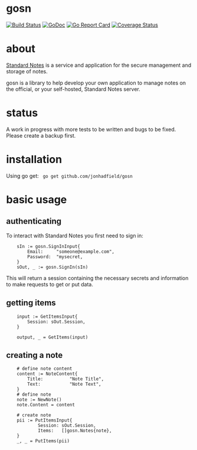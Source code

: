 # gosn
[![Build Status](https://www.travis-ci.org/jonhadfield/gosn.svg?branch=master)](https://www.travis-ci.org/jonhadfield/gosn) [![GoDoc](https://img.shields.io/badge/godoc-reference-blue.svg)](https://godoc.org/github.com/jonhadfield/gosn/) [![Go Report Card](https://goreportcard.com/badge/github.com/jonhadfield/gosn)](https://goreportcard.com/report/github.com/jonhadfield/gosn) [![Coverage Status](https://coveralls.io/repos/github/jonhadfield/gosn/badge.svg?branch=master)](https://coveralls.io/github/jonhadfield/gosn?branch=master) 


# about
<a href="https://standardnotes.org/" target="_blank">Standard Notes</a> is a service and application for the secure management and storage of notes.  

gosn is a library to help develop your own application to manage notes on the official, or your self-hosted, Standard Notes server.

# status

A work in progress with more tests to be written and bugs to be fixed. Please create a backup first.

# installation

Using go get: ``` go get github.com/jonhadfield/gosn```

# basic usage
## authenticating

To interact with Standard Notes you first need to sign in:

```golang
    sIn := gosn.SignInInput{
        Email:     "someone@example.com",
        Password:  "mysecret,
    }
    sOut, _ := gosn.SignIn(sIn)
```

This will return a session containing the necessary secrets and information to make requests to get or put data.

## getting items

```golang
    input := GetItemsInput{
        Session: sOut.Session,
    }
    
    output, _ = GetItems(input)
```

## creating a note

```golang
    # define note content
    content := NoteContent{
        Title:          "Note Title",
        Text:           "Note Text",
    }
    # define note
    note := NewNote()
    note.Content = content
    
    # create note
    pii := PutItemsInput{
    		Session: sOut.Session,
    		Items:   []gosn.Notes{note},
    }
    _, _ = PutItems(pii)
```

